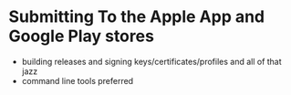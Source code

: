 # Submitting To the Apple App and Google Play stores

- building releases and signing keys/certificates/profiles and all of that jazz
- command line tools preferred
